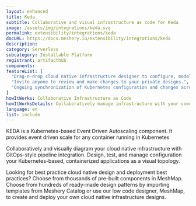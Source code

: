 ```yaml
---
layout: enhanced
title: Keda
subtitle: Collaborative and visual infrastructure as code for Keda
image: /assets/img/integrations/keda.svg
permalink: extensibility/integrations/keda
docURL: https://docs.meshery.io/extensibility/integrations/keda
description: 
category: Serverless
subcategory: Installable Platform
registrant: artifacthub
components: 
featureList: [
  "Drag-n-drop cloud native infrastructure designer to configure, model, and deploy your workloads.",
  "Invite anyone to review and make changes to your private designs.",
  "Ongoing synchronization of Kubernetes configuration and changes across any number of clusters."
]
howItWorks: Collaborative Infrastructure as Code
howItWorksDetails: Collaboratively manage infrastructure with your coworkers synchronously sharing the same designs.
language: en
list: include
---
```

<p>
 KEDA is a Kubernetes-based Event Driven Autoscaling component. It provides event driven scale for any container running in Kubernetes 
</p>
<p>
    Collaboratively and visually diagram your cloud native infrastructure with GitOps-style pipeline integration. Design, test, and manage configuration your Kubernetes-based, containerized applications as a visual topology.
</p>
<p>
    Looking for best practice cloud native design and deployment best practices? Choose from thousands of pre-built components in MeshMap. Choose from hundreds of ready-made design patterns by importing templates from Meshery Catalog or use our low code designer, MeshMap, to create and deploy your own cloud native infrastructure designs.
</p>
